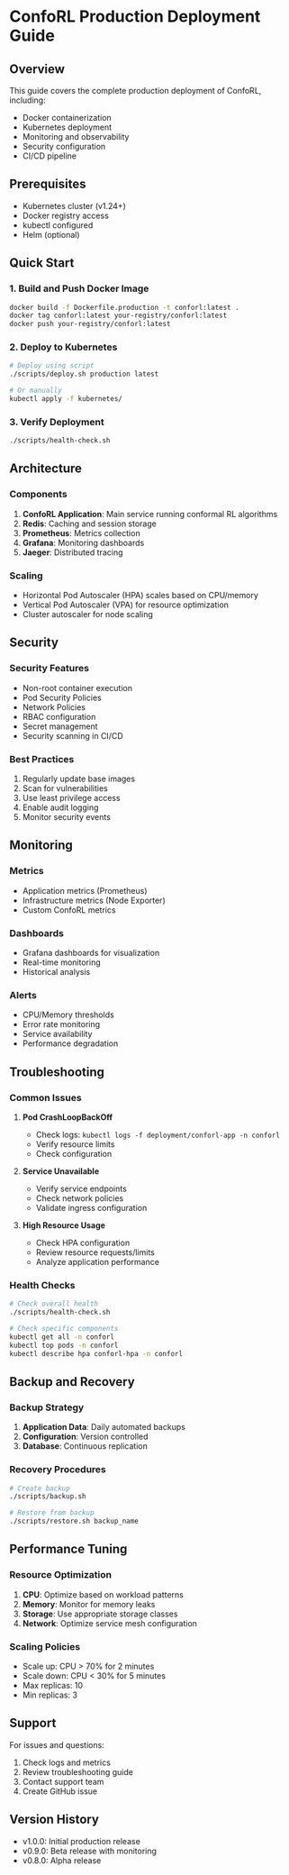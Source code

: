 # ConfoRL Production Deployment Guide

## Overview

This guide covers the complete production deployment of ConfoRL, including:
- Docker containerization
- Kubernetes deployment
- Monitoring and observability
- Security configuration
- CI/CD pipeline

## Prerequisites

- Kubernetes cluster (v1.24+)
- Docker registry access
- kubectl configured
- Helm (optional)

## Quick Start

### 1. Build and Push Docker Image

```bash
docker build -f Dockerfile.production -t conforl:latest .
docker tag conforl:latest your-registry/conforl:latest
docker push your-registry/conforl:latest
```

### 2. Deploy to Kubernetes

```bash
# Deploy using script
./scripts/deploy.sh production latest

# Or manually
kubectl apply -f kubernetes/
```

### 3. Verify Deployment

```bash
./scripts/health-check.sh
```

## Architecture

### Components

1. **ConfoRL Application**: Main service running conformal RL algorithms
2. **Redis**: Caching and session storage
3. **Prometheus**: Metrics collection
4. **Grafana**: Monitoring dashboards
5. **Jaeger**: Distributed tracing

### Scaling

- Horizontal Pod Autoscaler (HPA) scales based on CPU/memory
- Vertical Pod Autoscaler (VPA) for resource optimization
- Cluster autoscaler for node scaling

## Security

### Security Features

- Non-root container execution
- Pod Security Policies
- Network Policies
- RBAC configuration
- Secret management
- Security scanning in CI/CD

### Best Practices

1. Regularly update base images
2. Scan for vulnerabilities
3. Use least privilege access
4. Enable audit logging
5. Monitor security events

## Monitoring

### Metrics

- Application metrics (Prometheus)
- Infrastructure metrics (Node Exporter)
- Custom ConfoRL metrics

### Dashboards

- Grafana dashboards for visualization
- Real-time monitoring
- Historical analysis

### Alerts

- CPU/Memory thresholds
- Error rate monitoring
- Service availability
- Performance degradation

## Troubleshooting

### Common Issues

1. **Pod CrashLoopBackOff**
   - Check logs: `kubectl logs -f deployment/conforl-app -n conforl`
   - Verify resource limits
   - Check configuration

2. **Service Unavailable**
   - Verify service endpoints
   - Check network policies
   - Validate ingress configuration

3. **High Resource Usage**
   - Check HPA configuration
   - Review resource requests/limits
   - Analyze application performance

### Health Checks

```bash
# Check overall health
./scripts/health-check.sh

# Check specific components
kubectl get all -n conforl
kubectl top pods -n conforl
kubectl describe hpa conforl-hpa -n conforl
```

## Backup and Recovery

### Backup Strategy

1. **Application Data**: Daily automated backups
2. **Configuration**: Version controlled
3. **Database**: Continuous replication

### Recovery Procedures

```bash
# Create backup
./scripts/backup.sh

# Restore from backup
./scripts/restore.sh backup_name
```

## Performance Tuning

### Resource Optimization

1. **CPU**: Optimize based on workload patterns
2. **Memory**: Monitor for memory leaks
3. **Storage**: Use appropriate storage classes
4. **Network**: Optimize service mesh configuration

### Scaling Policies

- Scale up: CPU > 70% for 2 minutes
- Scale down: CPU < 30% for 5 minutes
- Max replicas: 10
- Min replicas: 3

## Support

For issues and questions:
1. Check logs and metrics
2. Review troubleshooting guide
3. Contact support team
4. Create GitHub issue

## Version History

- v1.0.0: Initial production release
- v0.9.0: Beta release with monitoring
- v0.8.0: Alpha release
